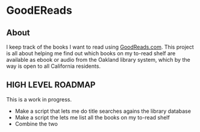 # GoodEReads

## About

I keep track of the books I want to read using [GoodReads.com](http://www.goodreads.com/). This project is all about helping me find out which books on my to-read shelf are available as ebook or audio from the Oakland library system, which by the way is open to all California residents.

## HIGH LEVEL ROADMAP

This is a work in progress.

- Make a script that lets me do title searches agains the library database
- Make a script the lets me list all the books on my to-read shelf
- Combine the two
